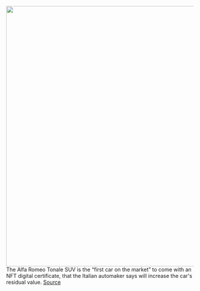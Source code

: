 <img src='https://cdn.vox-cdn.com/thumbor/TviqZ_oJlgzwy5rNf27acdU71pg=/0x0:800x512/1200x800/filters:focal(336x192:464x320)/cdn.vox-cdn.com/uploads/chorus_image/image/70487356/AR023_018TNq2q44hcn6ijr19qd0trlca2mgv__mid.0.jpg' width='700px' /><br/>
The Alfa Romeo Tonale SUV is the “first car on the market” to come with an NFT digital certificate, that the Italian automaker says will increase the car's residual value.
<a href='https://www.theverge.com/2022/2/9/22925040/alfa-romeo-nft-service-history-vehicle-data-second-hand-prices'> Source <a/>